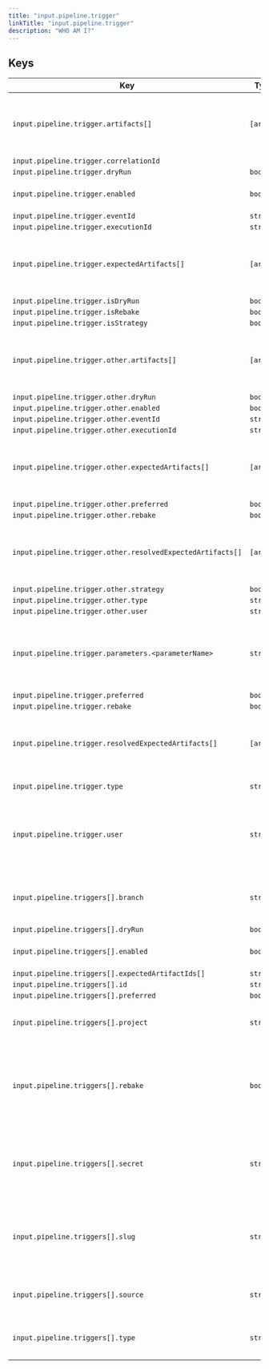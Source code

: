 ```yaml
---
title: "input.pipeline.trigger"
linkTitle: "input.pipeline.trigger"
description: "WHO AM I?"
---
```


## Keys
| Key                                                        | Type      | Description                                                                              |
| ---------------------------------------------------------- | --------- | ---------------------------------------------------------------------------------------- |
| `input.pipeline.trigger.artifacts[]`                       | `[array]` | See [artifacts]({{< ref "artifacts.md" >}}) for more information.                        |
| `input.pipeline.trigger.correlationId`                     | ` `       |                                                                                          |
| `input.pipeline.trigger.dryRun`                            | `boolean` |                                                                                          |
| `input.pipeline.trigger.enabled`                           | `boolean` | True if the trigger is enabled.                                                          |
| `input.pipeline.trigger.eventId`                           | `string`  |                                                                                          |
| `input.pipeline.trigger.executionId`                       | `string`  |                                                                                          |
| `input.pipeline.trigger.expectedArtifacts[]`               | `[array]` | See [artifacts]({{< ref "artifacts.md" >}}) for more information.                        |
| `input.pipeline.trigger.isDryRun`                          | `boolean` |                                                                                          |
| `input.pipeline.trigger.isRebake`                          | `boolean` |                                                                                          |
| `input.pipeline.trigger.isStrategy`                        | `boolean` |                                                                                          |
| `input.pipeline.trigger.other.artifacts[]`                 | `[array]` | See [artifacts]({{< ref "artifacts.md" >}}) for more information.                        |
| `input.pipeline.trigger.other.dryRun`                      | `boolean` |                                                                                          |
| `input.pipeline.trigger.other.enabled`                     | `boolean` |                                                                                          |
| `input.pipeline.trigger.other.eventId`                     | `string`  |                                                                                          |
| `input.pipeline.trigger.other.executionId`                 | `string`  |                                                                                          |
| `input.pipeline.trigger.other.expectedArtifacts[]`         | `[array]` | See [artifacts]({{< ref "artifacts.md" >}}) for more information.                        |
| `input.pipeline.trigger.other.preferred`                   | `boolean` |                                                                                          |
| `input.pipeline.trigger.other.rebake`                      | `boolean` |                                                                                          |
| `input.pipeline.trigger.other.resolvedExpectedArtifacts[]` | `[array]` | See [artifacts]({{< ref "artifacts.md" >}}) for more information.                        |
| `input.pipeline.trigger.other.strategy`                    | `boolean` |                                                                                          |
| `input.pipeline.trigger.other.type`                        | `string`  |                                                                                          |
| `input.pipeline.trigger.other.user`                        | `string`  |                                                                                          |
| `input.pipeline.trigger.parameters.<parameterName>`        | `string`  | The value specified for the parameter when triggering the pipeline.                      |
| `input.pipeline.trigger.preferred`                         | `boolean` |                                                                                          |
| `input.pipeline.trigger.rebake`                            | `boolean` |                                                                                          |
| `input.pipeline.trigger.resolvedExpectedArtifacts[]`       | `[array]` | See [artifacts]({{< ref "artifacts.md" >}}) for more information.                        |
| `input.pipeline.trigger.type`                              | `string`  | The type of trigger.                                                                     |
| `input.pipeline.trigger.user`                              | `string`  | For triggers of type `git`, the user or organization associated with the git repository. |
| `input.pipeline.triggers[].branch`                         | `string`  | Which branch of the git repository triggers this pipeline.                               |
| `input.pipeline.triggers[].dryRun`                         | `boolean` |                                                                                          |
| `input.pipeline.triggers[].enabled`                        | `boolean` | True if the trigger is enabled.                                                          |
| `input.pipeline.triggers[].expectedArtifactIds[]`          | `string`  |                                                                                          |
| `input.pipeline.triggers[].id`                             | `string`  |                                                                                          |
| `input.pipeline.triggers[].preferred`                      | `boolean` |                                                                                          |
| `input.pipeline.triggers[].project`                        | `string`  | A change in what project will trigger this pipeline                                      |
| `input.pipeline.triggers[].rebake`                         | `boolean` | True if all baked artifacts should be rebaked, even if their inputs have not changed.    |
| `input.pipeline.triggers[].secret`                         | `string`  | The secret that the trigger uses to authenticate with spinnaker                          |
| `input.pipeline.triggers[].slug`                           | `string`  | The trigger's slug. For example, with a GitHub trigger this will be the project name.    |
| `input.pipeline.triggers[].source`                         | `string`  | The type of the source for the trigger.                                                  |
| `input.pipeline.triggers[].type`                           | `string`  | The configured type of the trigger.                                                      |
